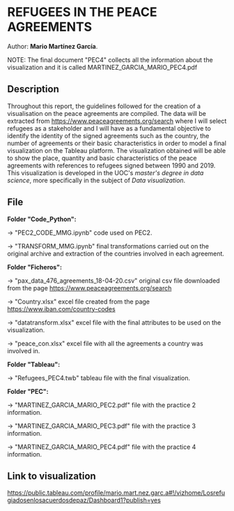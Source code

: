 # REFUGEES IN THE PEACE AGREEMENTS

Author: **Mario Martínez García**.

NOTE: The final document "PEC4" collects all the information about the visualization and it is called MARTINEZ_GARCIA_MARIO_PEC4.pdf

## Description

Throughout this report, the guidelines followed for the creation of a visualisation on the peace agreements are compiled. The data will be extracted from https://www.peaceagreements.org/search where I will select refugees as a stakeholder and I will have as a fundamental objective to identify the identity of the signed agreements such as the country, the number of agreements or their basic characteristics in order to model a final visualization on the Tableau platform. The visualization obtained will be able to show the place, quantity and basic characteristics of the peace agreements with references to refugees signed between 1990 and 2019. This visualization is developed in the UOC's _master's degree in data science_, more specifically in the subject of _Data visualization_.


## File 

__Folder "Code_Python":__

  &rarr; "PEC2_CODE_MMG.ipynb" code used on PEC2.

  &rarr; "TRANSFORM_MMG.ipynb" final transformations carried out on the original archive and extraction of the countries involved in each agreement.
                 
                 
__Folder "Ficheros":__

  &rarr; "pax_data_476_agreements_18-04-20.csv" original csv file downloaded from the page https://www.peaceagreements.org/search
  
  &rarr; "Country.xlsx" excel file created from the page https://www.iban.com/country-codes
  
  &rarr; "datatransform.xlsx" excel file with the final attributes to be used on the visualization.
  
  &rarr; "peace_con.xlsx" excel file with all the agreements a country was involved in.

__Folder "Tableau":__

  &rarr; "Refugees_PEC4.twb" tableau file with the final visualization.
  
__Folder "PEC":__

  &rarr; "MARTINEZ_GARCIA_MARIO_PEC2.pdf" file with the practice 2 information.
  
  &rarr; "MARTINEZ_GARCIA_MARIO_PEC3.pdf" file with the practice 3 information.
  
  &rarr; "MARTINEZ_GARCIA_MARIO_PEC4.pdf" file with the practice 4 information.

## Link to visualization

https://public.tableau.com/profile/mario.mart.nez.garc.a#!/vizhome/Losrefugiadosenlosacuerdosdepaz/Dashboard1?publish=yes
